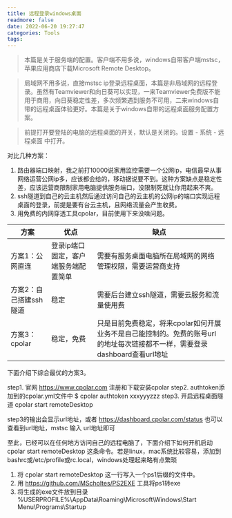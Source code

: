 ```yaml
---
title: 远程登录windows桌面
readmore: false
date: 2022-06-20 19:27:47
categories: Tools
tags:
---
```


> 本篇是关于服务端的配置。客户端不用多说，windows自带客户端mstsc，苹果应用商店下载Microsoft Remote Desktop。

> 局域网不用多说，直接mstsc ip登录远程桌面，本篇是非局域网的远程登录。虽然有Teamviewer和向日葵可以实现，一来Teamviewer免费版不能用于商用，向日葵稳定性差，多次频繁遇到服务不可用，二来windows自带的远程桌面体验更好。本篇是关于windows自带的远程桌面服务配置方案。

> 前提打开要登陆的电脑的远程桌面的开关，默认是关闭的。设置 - 系统 - 远程桌面 中打开。

对比几种方案：
1. 路由器端口映射，我之前打10000说家用监控需要一个公网ip，电信最早从事网络运营公网ip多，应该都会给的，移动据说要不到。这种方案缺点是稳定性差，应该运营商限制家用电脑提供服务端口，没限制死就让你用起来不爽。
2. ssh隧道到自己的云主机然后通过访问自己的云主机的公网ip的端口实现远程桌面的登录，前提是要有台云主机，且网络流量会产生收费。
3. 用免费的内网穿透工具cpolar，目前使用下来没啥问题。

| 方案            | 优点 | 缺点                                                                       |
|---------------|---|--------------------------------------------------------------------------|
| 方案1：公网直连      | 登录ip端口固定，客户端服务端配置简单 | 需要有服务桌面电脑所在局域网的网络管理权限，需要运营商支持                                            |
| 方案2：自己搭建ssh隧道 | 稳定 | 需要后台建立ssh隧道，需要云服务和流量使用费                                                  |
| 方案3：cpolar    | 稳定，免费 | 只是目前免费稳定，将来cpolar如何开展业务不是自己能控制的。免费的账号url的地址每次链接都不一样，需要登录dashboard查看url地址 |

下面介绍下综合最优的方案3。

step1. 官网 https://www.cpolar.com 注册和下载安装cpolar
step2. authtoken添加到的cpolar.yml文件中 $ cpolar authtoken xxxyyyzzz
step3. 开启远程桌面隧道 cpolar start remoteDesktop

step3的输出会显示url地址，或者 https://dashboard.cpolar.com/status 也可以查看到url地址，mstsc 输入 url地址即可

至此，已经可以在任何地方访问自己的远程电脑了，下面介绍下如何开机启动 cpolar start remoteDesktop 这条命令。若是linux，mac系统比较容易，添加到bashrc或/etc/profile或rc.local，windows处理起来略有点繁琐

1. 将 cpolar start remoteDesktop 这一行写入一个ps1后缀的文件中。 
2. 用 https://github.com/MScholtes/PS2EXE 工具将ps1转exe
3. 将生成的exe文件放到目录 %USERPROFILE%\AppData\Roaming\Microsoft\Windows\Start Menu\Programs\Startup

